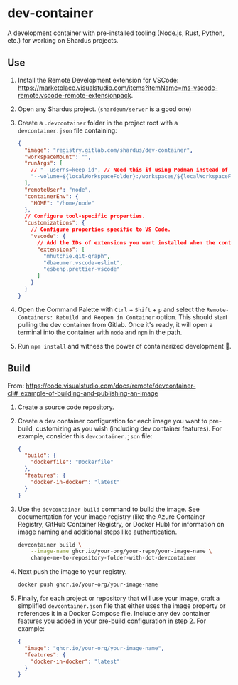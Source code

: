 # dev-container

A development container with pre-installed tooling (Node.js, Rust, Python, etc.) for working on Shardus projects.

## Use

1. Install the Remote Development extension for VSCode: https://marketplace.visualstudio.com/items?itemName=ms-vscode-remote.vscode-remote-extensionpack.

2. Open any Shardus project. (`shardeum/server` is a good one)

3. Create a `.devcontainer` folder in the project root with a `devcontainer.json` file containing:

    ```json
    {
      "image": "registry.gitlab.com/shardus/dev-container",
      "workspaceMount": "",
      "runArgs": [
        // "--userns=keep-id", // Need this if using Podman instead of Docker
        "--volume=${localWorkspaceFolder}:/workspaces/${localWorkspaceFolderBasename}:Z"
      ],
      "remoteUser": "node",
      "containerEnv": {
        "HOME": "/home/node"
      },
      // Configure tool-specific properties.
      "customizations": {
        // Configure properties specific to VS Code.
        "vscode": {
          // Add the IDs of extensions you want installed when the container is created.
          "extensions": [
            "mhutchie.git-graph",
            "dbaeumer.vscode-eslint",
            "esbenp.prettier-vscode"
          ]
        }
      }
    }
    ```


4. Open the Command Palette with `Ctrl` + `Shift` + `p` and select the `Remote-Containers: Rebuild and Reopen in Container` option. This should start pulling the dev container from Gitlab. Once it's ready, it will open a terminal into the container with `node` and `npm` in the path.

5. Run `npm install` and witness the power of containerized development 🙂.

## Build

From: https://code.visualstudio.com/docs/remote/devcontainer-cli#_example-of-building-and-publishing-an-image

1. Create a source code repository.

2. Create a dev container configuration for each image you want to pre-build, customizing as you wish (including dev container features). For example, consider this `devcontainer.json` file:

    ```json
    {
      "build": {
        "dockerfile": "Dockerfile"
      },
      "features": {
        "docker-in-docker": "latest"
      }
    }
    ```

3. Use the `devcontainer build` command to build the image. See documentation for your image registry (like the Azure Container Registry, GitHub Container Registry, or Docker Hub) for information on image naming and additional steps like authentication.

    ```bash
    devcontainer build \
        --image-name ghcr.io/your-org/your-repo/your-image-name \
        change-me-to-repository-folder-with-dot-devcontainer
    ```

4. Next push the image to your registry.

    ```bash
    docker push ghcr.io/your-org/your-image-name
    ```

5. Finally, for each project or repository that will use your image, craft a simplified `devcontainer.json` file that either uses the image property or references it in a Docker Compose file. Include any dev container features you added in your pre-build configuration in step 2. For example:

    ```json
    {
      "image": "ghcr.io/your-org/your-image-name",
      "features": {
        "docker-in-docker": "latest"
      }
    }
    ```

